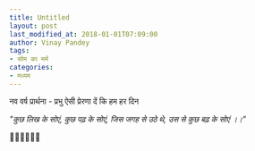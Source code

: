 ```yaml
---
title: Untitled
layout: post
last_modified_at: 2018-01-01T07:09:00
author: Vinay Pandey
tags:
- सोम का मर्म
categories:
- मध्यम
---
```

नव वर्ष प्रार्थना -
प्रभु ऐसी प्रेरणा दें 
कि हम हर दिन

_"कुछ लिख के सोएं,_
_कुछ पढ़ के सोएं,_
_जिस जगह से उठे थे,_
_उस से कुछ बढ़ के सोएं ।।"_

🙏🙏🌷🌷🙏🙏


